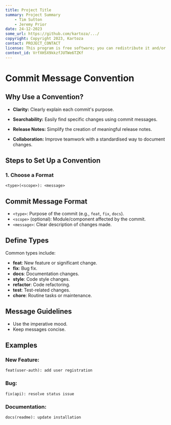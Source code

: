 ```yaml
---
title: Project Title
summary: Project Summary
    - Tim Sutton
    - Jeremy Prior
date: 24-12-2023
some_url: https://github.com/kartoza/.../
copyright: Copyright 2023, Kartoza
contact: PROJECT_CONTACT
license: This program is free software; you can redistribute it and/or modify it under the terms of the GNU Affero General Public License as published by the Free Software Foundation; either version 3 of the License, or (at your option) any later version.
context_id: VrfXH5X9kkzfJUTWe6TZKf
---
```


# Commit Message Convention 

## Why Use a Convention?

- **Clarity:** Clearly explain each commit's purpose.
  
- **Searchability:** Easily find specific changes using commit messages.

- **Release Notes:** Simplify the creation of meaningful release notes.

- **Collaboration:** Improve teamwork with a standardised way to document changes.

## Steps to Set Up a Convention

### 1. Choose a Format

```plaintext
<type>(<scope>): <message>
```

## Commit Message Format

- `<type>`: Purpose of the commit (e.g., `feat`, `fix`, `docs`).
- `<scope>` (optional): Module/component affected by the commit.
- `<message>`: Clear description of changes made.

## Define Types

Common types include:

- **feat**: New feature or significant change.
- **fix**: Bug fix.
- **docs**: Documentation changes.
- **style**: Code style changes.
- **refactor**: Code refactoring.
- **test**: Test-related changes.
- **chore**: Routine tasks or maintenance.

## Message Guidelines

- Use the imperative mood.
- Keep messages concise.

## Examples

### New Feature:

```plaintext
feat(user-auth): add user registration
```

### Bug:

```plaintext
fix(api): resolve status issue
```

### Documentation:

```plaintext
docs(readme): update installation
```

